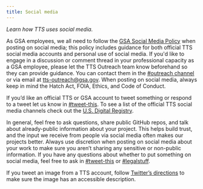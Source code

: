 ```yaml
---
title: Social media
---
```


_Learn how TTS uses social media._

As GSA employees, we all need to follow the [GSA Social Media Policy](http://www.gsa.gov/portal/content/180607) when posting on social media; this policy includes guidance for both official TTS social media accounts and personal use of social media. If you'd like to engage in a discussion or comment thread in your professional capacity as a GSA employee, please let the TTS Outreach team know beforehand so they can provide guidance. You can contact them in the [#outreach channel](https://gsa-tts.slack.com/messages/outreach) or via email at tts-outreach@gsa.gov. When posting on social media, always keep in mind the Hatch Act, FOIA, Ethics, and Code of Conduct.

If you’d like an official TTS or GSA account to tweet something or respond to a tweet let us know in [#tweet-this](https://gsa-tts.slack.com/messages/tweet-this). To see a list of the official TTS social media channels check out the [U.S. Digital Registry](https://usdigitalregistry.digitalgov.gov).

In general, feel free to ask questions, share public GitHub repos, and talk about already-public information about your project. This helps build trust, and the input we receive from people via social media often makes our projects better. Always use discretion when posting on social media about your work to make sure you aren’t sharing any sensitive or non-public information. If you have any questions about whether to put something on social media, feel free to ask in [#tweet-this](https://gsa-tts.slack.com/messages/tweet-this) or [#legalstuff](https://gsa-tts.slack.com/archives/legalstuff).

If you tweet an image from a TTS account, follow [Twitter’s directions](https://help.twitter.com/en/using-twitter/picture-descriptions) to make sure the image has an accessible description.
